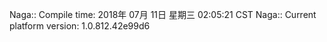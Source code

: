 Naga:: Compile time: 2018年 07月 11日 星期三 02:05:21 CST
Naga:: Current platform version: 1.0.812.42e99d6
